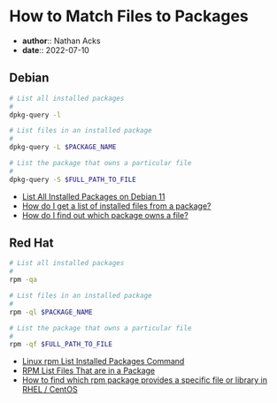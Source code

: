 # How to Match Files to Packages

* **author**:: Nathan Acks
* **date**:: 2022-07-10

## Debian

```bash
# List all installed packages
#
dpkg-query -l

# List files in an installed package
#
dpkg-query -L $PACKAGE_NAME

# List the package that owns a particular file
#
dpkg-query -S $FULL_PATH_TO_FILE
```

* [List All Installed Packages on Debian 11](https://linuxhint.com/list_installed_packages_debian/)
* [How do I get a list of installed files from a package?](https://askubuntu.com/questions/32507/how-do-i-get-a-list-of-installed-files-from-a-package)
* [How do I find out which package owns a file?](https://superuser.com/questions/179353/how-do-i-find-out-which-package-owns-a-file)

## Red Hat

```bash
# List all installed packages
#
rpm -qa

# List files in an installed package
#
rpm -ql $PACKAGE_NAME

# List the package that owns a particular file
#
rpm -qf $FULL_PATH_TO_FILE
```

* [Linux rpm List Installed Packages Command](https://www.cyberciti.biz/faq/howto-list-installed-rpm-package/)
* [RPM List Files That are in a Package](https://linuxhint.com/rpm-list-files-in-package/)
* [How to find which rpm package provides a specific file or library in RHEL / CentOS](https://www.thegeekdiary.com/how-to-find-which-rpm-package-provides-a-specific-file-or-library-in-rhel-centos/)
